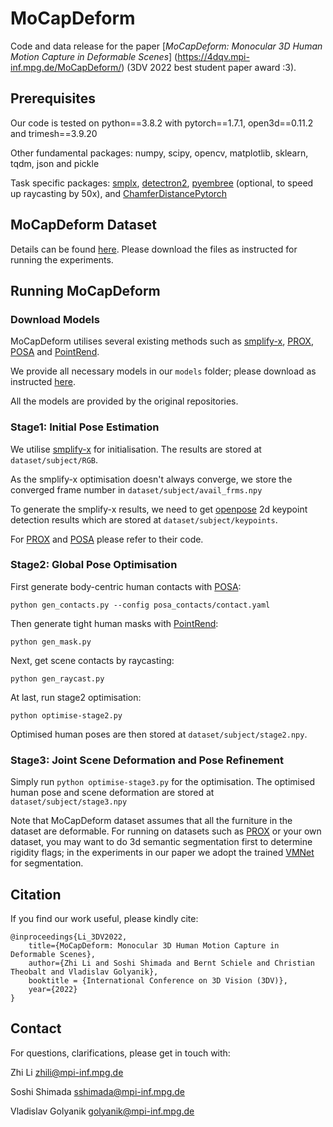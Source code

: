 # MoCapDeform
Code and data release for the paper
[*MoCapDeform: Monocular 3D Human Motion Capture in Deformable Scenes*] (https://4dqv.mpi-inf.mpg.de/MoCapDeform/)
(3DV 2022 best student paper award :3).

## Prerequisites
Our code is tested on python==3.8.2 with pytorch==1.7.1, open3d==0.11.2 and trimesh==3.9.20

Other fundamental packages: numpy, scipy, opencv, matplotlib, sklearn, tqdm, json and pickle

Task specific packages: [smplx](https://github.com/vchoutas/smplx),
[detectron2](https://github.com/facebookresearch/detectron2),
[pyembree](https://github.com/scopatz/pyembree) (optional, to speed up raycasting by 50x),
and [ChamferDistancePytorch](https://github.com/ThibaultGROUEIX/ChamferDistancePytorch)

## MoCapDeform Dataset
Details can be found [here](https://github.com/Malefikus/MoCapDeform/blob/main/dataset/README.md).
Please download the files as instructed for running the experiments.

## Running MoCapDeform
### Download Models
MoCapDeform utilises several existing methods such as [smplify-x](https://github.com/vchoutas/smplify-x),
[PROX](https://github.com/mohamedhassanmus/prox),
[POSA](https://github.com/mohamedhassanmus/POSA) and
[PointRend](https://github.com/facebookresearch/detectron2).

We provide all necessary models in our `models` folder;
please download as instructed [here](https://github.com/Malefikus/MoCapDeform/blob/main/models/README.md).

All the models are provided by the original repositories.

### Stage1: Initial Pose Estimation
We utilise [smplify-x](https://github.com/vchoutas/smplify-x) for initialisation.
The results are stored at `dataset/subject/RGB`.

As the smplify-x optimisation doesn't always converge,
we store the converged frame number in `dataset/subject/avail_frms.npy`

To generate the smplify-x results, we need to get [openpose](https://github.com/CMU-Perceptual-Computing-Lab/openpose)
2d keypoint detection results which are stored at `dataset/subject/keypoints`.

For [PROX](https://github.com/mohamedhassanmus/prox)
and [POSA](https://github.com/mohamedhassanmus/POSA) please refer to their code.

### Stage2: Global Pose Optimisation
First generate body-centric human contacts with [POSA](https://github.com/mohamedhassanmus/POSA):

```Shell
python gen_contacts.py --config posa_contacts/contact.yaml
```

Then generate tight human masks with [PointRend](https://github.com/facebookresearch/detectron2):

```Shell
python gen_mask.py
```

Next, get scene contacts by raycasting:

```Shell
python gen_raycast.py
```

At last, run stage2 optimisation:

```Shell
python optimise-stage2.py
```

Optimised human poses are then stored at `dataset/subject/stage2.npy`.

### Stage3: Joint Scene Deformation and Pose Refinement
Simply run `python optimise-stage3.py` for the optimisation.
The optimised human pose and scene deformation are stored at `dataset/subject/stage3.npy`

Note that MoCapDeform dataset assumes that all the furniture in the dataset are deformable.
For running on datasets such as [PROX](https://prox.is.tue.mpg.de/) or your own dataset,
you may want to do 3d semantic segmentation first to determine rigidity flags;
in the experiments in our paper we adopt the trained [VMNet](https://github.com/hzykent/VMNet) for segmentation.

## Citation
If you find our work useful, please kindly cite:

```
@inproceedings{Li_3DV2022,
    title={MoCapDeform: Monocular 3D Human Motion Capture in Deformable Scenes},
    author={Zhi Li and Soshi Shimada and Bernt Schiele and Christian Theobalt and Vladislav Golyanik},
    booktitle = {International Conference on 3D Vision (3DV)},
    year={2022}
}
```

## Contact
For questions, clarifications, please get in touch with:

Zhi Li
[zhili@mpi-inf.mpg.de](zhili@mpi-inf.mpg.de)

Soshi Shimada
[sshimada@mpi-inf.mpg.de](sshimada@mpi-inf.mpg.de)

Vladislav Golyanik
[golyanik@mpi-inf.mpg.de](golyanik@mpi-inf.mpg.de)

